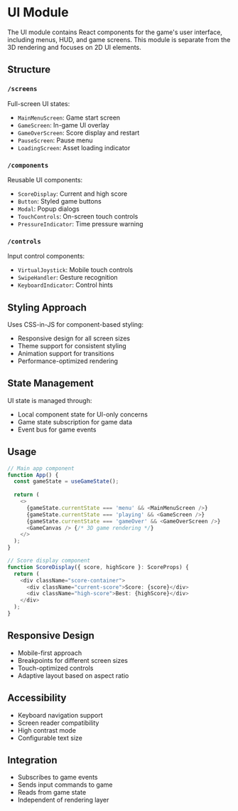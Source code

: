 # UI Module

The UI module contains React components for the game's user interface, including menus, HUD, and game screens. This module is separate from the 3D rendering and focuses on 2D UI elements.

## Structure

### `/screens`
Full-screen UI states:
- `MainMenuScreen`: Game start screen
- `GameScreen`: In-game UI overlay
- `GameOverScreen`: Score display and restart
- `PauseScreen`: Pause menu
- `LoadingScreen`: Asset loading indicator

### `/components`
Reusable UI components:
- `ScoreDisplay`: Current and high score
- `Button`: Styled game buttons
- `Modal`: Popup dialogs
- `TouchControls`: On-screen touch controls
- `PressureIndicator`: Time pressure warning

### `/controls`
Input control components:
- `VirtualJoystick`: Mobile touch controls
- `SwipeHandler`: Gesture recognition
- `KeyboardIndicator`: Control hints

## Styling Approach

Uses CSS-in-JS for component-based styling:
- Responsive design for all screen sizes
- Theme support for consistent styling
- Animation support for transitions
- Performance-optimized rendering

## State Management

UI state is managed through:
- Local component state for UI-only concerns
- Game state subscription for game data
- Event bus for game events

## Usage

```typescript
// Main app component
function App() {
  const gameState = useGameState();
  
  return (
    <>
      {gameState.currentState === 'menu' && <MainMenuScreen />}
      {gameState.currentState === 'playing' && <GameScreen />}
      {gameState.currentState === 'gameOver' && <GameOverScreen />}
      <GameCanvas /> {/* 3D game rendering */}
    </>
  );
}

// Score display component
function ScoreDisplay({ score, highScore }: ScoreProps) {
  return (
    <div className="score-container">
      <div className="current-score">Score: {score}</div>
      <div className="high-score">Best: {highScore}</div>
    </div>
  );
}
```

## Responsive Design

- Mobile-first approach
- Breakpoints for different screen sizes
- Touch-optimized controls
- Adaptive layout based on aspect ratio

## Accessibility

- Keyboard navigation support
- Screen reader compatibility
- High contrast mode
- Configurable text size

## Integration

- Subscribes to game events
- Sends input commands to game
- Reads from game state
- Independent of rendering layer
